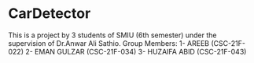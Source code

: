 # CarDetector
This is a project by 3 students of SMIU (6th semester) under the supervision of Dr.Anwar Ali Sathio.
Group Members:
1- AREEB (CSC-21F-022)
2- EMAN GULZAR (CSC-21F-034)
3- HUZAIFA ABID (CSC-21F-043)
